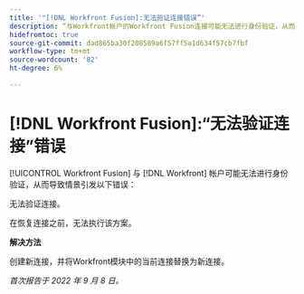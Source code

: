 ```yaml
---
title: '"[!DNL Workfront Fusion]:无法验证连接错误”'
description: “与Workfront帐户的Workfront Fusion连接可能无法进行身份验证，从而导致出现以下错误：无法验证连接。”
hidefromtoc: true
source-git-commit: dad865ba30f208589a6f57ff5a1d634f57cb7fbf
workflow-type: tm+mt
source-wordcount: '82'
ht-degree: 6%

---
```



# [!DNL Workfront Fusion]:“无法验证连接”错误

[!UICONTROL Workfront Fusion] 与 [!DNL Workfront] 帐户可能无法进行身份验证，从而导致情景引发以下错误：

无法验证连接。

在恢复连接之前，无法执行该方案。

**解决方法**

创建新连接，并将Workfront模块中的当前连接替换为新连接。

_首次报告于 2022 年 9 月 8 日。_


